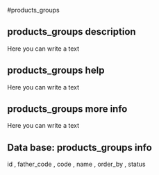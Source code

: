 #products_groups
## products_groups description
Here you can write a text

## products_groups help
Here you can write a text

## products_groups more info
Here you can write a text

## Data base: products_groups info
id , 
  father_code , 
  code , 
  name , 
  order_by , 
  status 
  